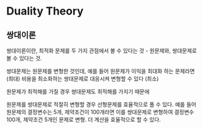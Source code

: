 # Duality Theory

## 쌍대이론

쌍대이론이란, 최적화 문제를 두 가지 관점에서 볼 수 있다는 것 - 원문제와, 쌍대문제로 볼 수 있다는 것.

쌍대문제는 원문제를 변형한 것인데,
예를 들어 원문제가 이익을 최대화 하는 문제라면 (최대)
비용을 최소화하는 쌍대문제로 대응시켜 변형할 수 있다 (최소)

원문제가 최적해를 가질 경우
쌍대문제도 최적해를 가지기 때문에

원문제를 쌍대문제로 적절히 변형할 경우 선형문제를 효율적으로 풀 수 있다.
예를 들어 원문제의 결정변수는 5개, 제약조건이 100개라면
이를 쌍대문제로 변형하여 결정변수 100개, 제약조건 5개인 문제로 변형.
더 계산을 효율적으로 할 수 있다.
